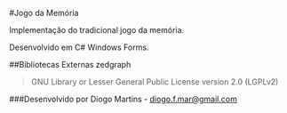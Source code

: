 ﻿#Jogo da Memória

Implementação do tradicional jogo da memória.

Desenvolvido em C# Windows Forms.

##Bibliotecas Externas
zedgraph 
> GNU Library or Lesser General Public License version 2.0 (LGPLv2)

###Desenvolvido por
Diogo Martins - diogo.f.mar@gmail.com
